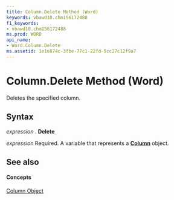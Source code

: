 ```yaml
---
title: Column.Delete Method (Word)
keywords: vbawd10.chm156172488
f1_keywords:
- vbawd10.chm156172488
ms.prod: WORD
api_name:
- Word.Column.Delete
ms.assetid: 1e1e874c-3fbe-77c1-22fd-5cc27c12f9a7
---
```



# Column.Delete Method (Word)

Deletes the specified column.


## Syntax

 _expression_ . **Delete**

 _expression_ Required. A variable that represents a **[Column](column-object-word.md)** object.


## See also


#### Concepts


[Column Object](column-object-word.md)

